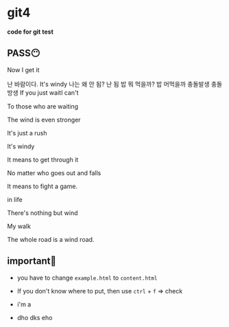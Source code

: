 # git4

**code for git test**

## **PASS😶**

Now I get it

난 바람이다.
It's windy
나는 왜 안 됨?
난 됨
밥 뭐 먹을까?
밥 머먹을까
충돌발생 충돌방생
If you just waitI can't

To those who are waiting

The wind is even stronger

It's just a rush

It's windy

It means to get through it

No matter who goes out and falls

It means to fight a game.

in life

There's nothing but wind

My walk

The whole road is a wind road.

## **important🧐**

- you have to change `example.html` to `content.html`

- If you don't know where to put, then use `ctrl` + `f` => check
- i'm a
- dho dks eho
